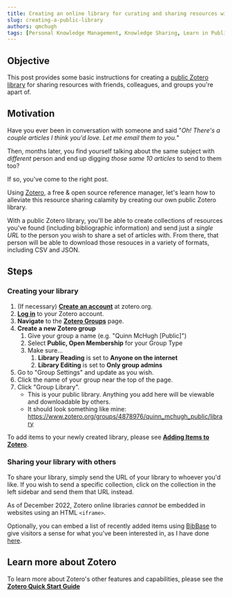 ```yaml
---
title: Creating an online library for curating and sharing resources with others in your life
slug: creating-a-public-library
authors: qmchugh
tags: [Personal Knowledge Management, Knowledge Sharing, Learn in Public]
---
```


## Objective
This post provides some basic instructions for creating a [public Zotero library](/library) for sharing resources with friends, colleagues, and groups you're apart of.

## Motivation
Have you ever been in conversation with someone and said "*Oh! There's a couple articles I think you'd love. Let me email them to you.*"

Then, months later, you find yourself talking about the same subject with *different* person and end up digging *those same 10 articles* to send to them too?

If so, you've come to the right post.

Using [Zotero](https://www.zotero.org/), a free & open source reference manager, let's learn how to alleviate this resource sharing calamity by creating our own public Zotero library. 

With a public Zotero library, you'll be able to create collections of resources you've found (including bibliographic information) and send just a *single URL* to the person you wish to share a set of articles with. From there, that person will be able to download those resouces in a variety of formats, including CSV and JSON.

## Steps

### Creating your library
1. (If necessary) **[Create an account](https://www.zotero.org/user/register/)** at zotero.org.
2. **[Log in](https://www.zotero.org/user/login/)** to your Zotero account.
3. **Navigate** to the **[Zotero Groups](https://www.zotero.org/groups/)** page.
4. **Create a new Zotero group**
   1. Give your group a name (e.g. "Quinn McHugh [Public]")
   2. Select **Public, Open Membership** for your Group Type
   3. Make sure...
      1.  **Library Reading** is set to **Anyone on the internet**
      2.  **Library Editing** is set to **Only group admins**
5.  Go to "Group Settings" and update as you wish.
6.  Click the name of your group near the top of the page.
7.  Click "Group Library".
    - This is your public library. Anything you add here will be viewable and downloadable by others.
    - It should look something like mine: https://www.zotero.org/groups/4878976/quinn_mchugh_public/library

To add items to your newly created library, please see **[Adding Items to Zotero](https://www.zotero.org/support/adding_items_to_zotero)**.

### Sharing your library with others
To share your library, simply send the URL of your library to whoever you'd like. If you wish to send a specific collection, click on the collection in the left sidebar and send them that URL instead.

As of December 2022, Zotero online libraries *cannot* be embedded in websites using an HTML `<iframe>`.

Optionally, you can embed a list of recently added items using [BibBase](https://bibbase.org/) to give visitors a sense for what you've been interested in, as I have done [here](/library).

## Learn more about Zotero
To learn more about Zotero's other features and capabilities, please see the **[Zotero Quick Start Guide](https://www.zotero.org/support/quick_start_guide)**